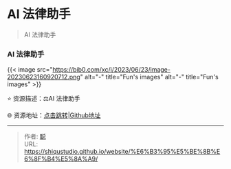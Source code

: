 # AI 法律助手


>AI 法律助手

<!--more-->

### AI 法律助手

{{< image src="https://bib0.com/xc/i/2023/06/23/image-20230623160920712.png" alt="-"  title="Fun's images" alt="-"  title="Fun's images" >}}    

⭐️  资源描述：⚖️AI 法律助手

🌐 资源地址：[点击跳转](https://law.ai2045.com/)|[Github地址](https://github.com/lvwzhen/law-cn-ai)


---

> 作者: [聪](https://shiqustudio.github.io/)  
> URL: https://shiqustudio.github.io/website/%E6%B3%95%E5%BE%8B%E6%8F%B4%E5%8A%A9/  


